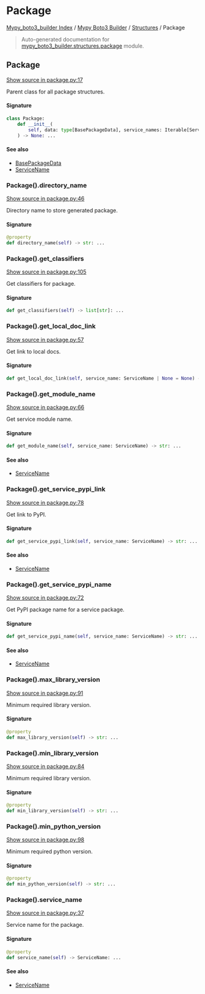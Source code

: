 # Package

[Mypy_boto3_builder Index](../../README.md#mypy_boto3_builder-index) / [Mypy Boto3 Builder](../index.md#mypy-boto3-builder) / [Structures](./index.md#structures) / Package

> Auto-generated documentation for [mypy_boto3_builder.structures.package](https://github.com/youtype/mypy_boto3_builder/blob/main/mypy_boto3_builder/structures/package.py) module.

## Package

[Show source in package.py:17](https://github.com/youtype/mypy_boto3_builder/blob/main/mypy_boto3_builder/structures/package.py#L17)

Parent class for all package structures.

#### Signature

```python
class Package:
    def __init__(
        self, data: type[BasePackageData], service_names: Iterable[ServiceName] = ()
    ) -> None: ...
```

#### See also

- [BasePackageData](../package_data.md#basepackagedata)
- [ServiceName](../service_name.md#servicename)

### Package().directory_name

[Show source in package.py:46](https://github.com/youtype/mypy_boto3_builder/blob/main/mypy_boto3_builder/structures/package.py#L46)

Directory name to store generated package.

#### Signature

```python
@property
def directory_name(self) -> str: ...
```

### Package().get_classifiers

[Show source in package.py:105](https://github.com/youtype/mypy_boto3_builder/blob/main/mypy_boto3_builder/structures/package.py#L105)

Get classifiers for package.

#### Signature

```python
def get_classifiers(self) -> list[str]: ...
```

### Package().get_local_doc_link

[Show source in package.py:57](https://github.com/youtype/mypy_boto3_builder/blob/main/mypy_boto3_builder/structures/package.py#L57)

Get link to local docs.

#### Signature

```python
def get_local_doc_link(self, service_name: ServiceName | None = None) -> str: ...
```

### Package().get_module_name

[Show source in package.py:66](https://github.com/youtype/mypy_boto3_builder/blob/main/mypy_boto3_builder/structures/package.py#L66)

Get service module name.

#### Signature

```python
def get_module_name(self, service_name: ServiceName) -> str: ...
```

#### See also

- [ServiceName](../service_name.md#servicename)

### Package().get_service_pypi_link

[Show source in package.py:78](https://github.com/youtype/mypy_boto3_builder/blob/main/mypy_boto3_builder/structures/package.py#L78)

Get link to PyPI.

#### Signature

```python
def get_service_pypi_link(self, service_name: ServiceName) -> str: ...
```

#### See also

- [ServiceName](../service_name.md#servicename)

### Package().get_service_pypi_name

[Show source in package.py:72](https://github.com/youtype/mypy_boto3_builder/blob/main/mypy_boto3_builder/structures/package.py#L72)

Get PyPI package name for a service package.

#### Signature

```python
def get_service_pypi_name(self, service_name: ServiceName) -> str: ...
```

#### See also

- [ServiceName](../service_name.md#servicename)

### Package().max_library_version

[Show source in package.py:91](https://github.com/youtype/mypy_boto3_builder/blob/main/mypy_boto3_builder/structures/package.py#L91)

Minimum required library version.

#### Signature

```python
@property
def max_library_version(self) -> str: ...
```

### Package().min_library_version

[Show source in package.py:84](https://github.com/youtype/mypy_boto3_builder/blob/main/mypy_boto3_builder/structures/package.py#L84)

Minimum required library version.

#### Signature

```python
@property
def min_library_version(self) -> str: ...
```

### Package().min_python_version

[Show source in package.py:98](https://github.com/youtype/mypy_boto3_builder/blob/main/mypy_boto3_builder/structures/package.py#L98)

Minimum required python version.

#### Signature

```python
@property
def min_python_version(self) -> str: ...
```

### Package().service_name

[Show source in package.py:37](https://github.com/youtype/mypy_boto3_builder/blob/main/mypy_boto3_builder/structures/package.py#L37)

Service name for the package.

#### Signature

```python
@property
def service_name(self) -> ServiceName: ...
```

#### See also

- [ServiceName](../service_name.md#servicename)

